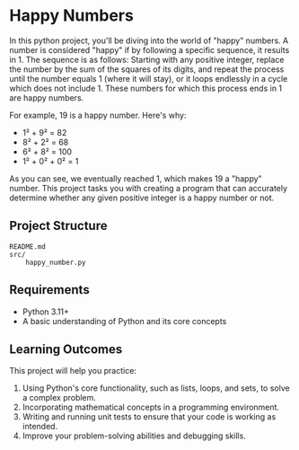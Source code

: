 # Happy Numbers

In this python project, you'll be diving into the world of "happy" numbers. A number is considered "happy" if by following a specific sequence, it results in 1. The sequence is as follows: Starting with any positive integer, replace the number by the sum of the squares of its digits, and repeat the process until the number equals 1 (where it will stay), or it loops endlessly in a cycle which does not include 1. These numbers for which this process ends in 1 are happy numbers.

For example, 19 is a happy number. Here's why:

- 1² + 9² = 82
- 8² + 2² = 68
- 6² + 8² = 100
- 1² + 0² + 0² = 1

As you can see, we eventually reached 1, which makes 19 a "happy" number. This project tasks you with creating a program that can accurately determine whether any given positive integer is a happy number or not.

## Project Structure

```
README.md
src/
    happy_number.py
```

## Requirements

- Python 3.11+
- A basic understanding of Python and its core concepts

## Learning Outcomes

This project will help you practice:

1. Using Python's core functionality, such as lists, loops, and sets, to solve a complex problem.
2. Incorporating mathematical concepts in a programming environment.
3. Writing and running unit tests to ensure that your code is working as intended.
4. Improve your problem-solving abilities and debugging skills.
